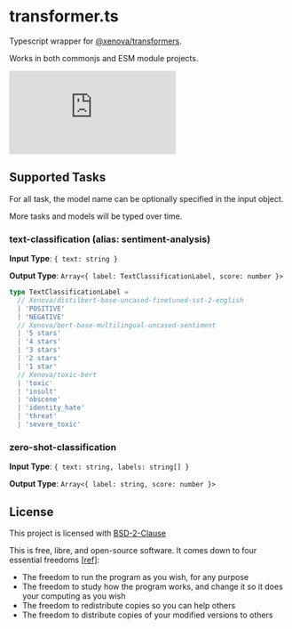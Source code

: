 # transformer.ts

Typescript wrapper for [@xenova/transformers](https://www.npmjs.com/package/@xenova/transformers).

Works in both commonjs and ESM module projects.

[![npm Package Version](https://img.shields.io/npm/v/transformer.ts)](https://www.npmjs.com/package/transformer.ts)

## Supported Tasks

For all task, the model name can be optionally specified in the input object.

More tasks and models will be typed over time.

### text-classification (alias: sentiment-analysis)

**Input Type**: `{ text: string }`

**Output Type**: `Array<{ label: TextClassificationLabel, score: number }>`

```typescript
type TextClassificationLabel =
  // Xenova/distilbert-base-uncased-finetuned-sst-2-english
  | 'POSITIVE'
  | 'NEGATIVE'
  // Xenova/bert-base-multilingual-uncased-sentiment
  | '5 stars'
  | '4 stars'
  | '3 stars'
  | '2 stars'
  | '1 star'
  // Xenova/toxic-bert
  | 'toxic'
  | 'insult'
  | 'obscene'
  | 'identity_hate'
  | 'threat'
  | 'severe_toxic'
```

### zero-shot-classification

**Input Type**: `{ text: string, labels: string[] }`

**Output Type**: `Array<{ label: string, score: number }>`

## License

This project is licensed with [BSD-2-Clause](./LICENSE)

This is free, libre, and open-source software. It comes down to four essential freedoms [[ref]](https://seirdy.one/2021/01/27/whatsapp-and-the-domestication-of-users.html#fnref:2):

- The freedom to run the program as you wish, for any purpose
- The freedom to study how the program works, and change it so it does your computing as you wish
- The freedom to redistribute copies so you can help others
- The freedom to distribute copies of your modified versions to others
